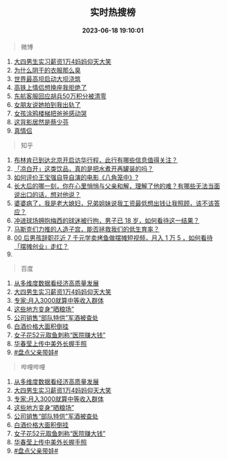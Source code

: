 <div align="center"><h2>实时热搜榜</h2><h4>2023-06-18 19:10:01</h4></div>

> 微博  

1. [大四男生实习薪资1万4妈妈仰天大笑](https://s.weibo.com/weibo?q=%23%E5%A4%A7%E5%9B%9B%E7%94%B7%E7%94%9F%E5%AE%9E%E4%B9%A0%E8%96%AA%E8%B5%841%E4%B8%874%E5%A6%88%E5%A6%88%E4%BB%B0%E5%A4%A9%E5%A4%A7%E7%AC%91%23&t=31&band_rank=1&Refer=top)<br />
2. [为什么阴干的衣服那么臭](https://s.weibo.com/weibo?q=%23%E4%B8%BA%E4%BB%80%E4%B9%88%E9%98%B4%E5%B9%B2%E7%9A%84%E8%A1%A3%E6%9C%8D%E9%82%A3%E4%B9%88%E8%87%AD%23&t=31&band_rank=2&Refer=top)<br />
3. [世界最高坝启动大坝浇筑](https://s.weibo.com/weibo?q=%23%E4%B8%96%E7%95%8C%E6%9C%80%E9%AB%98%E5%9D%9D%E5%90%AF%E5%8A%A8%E5%A4%A7%E5%9D%9D%E6%B5%87%E7%AD%91%23&t=31&band_rank=3&Refer=top)<br />
4. [高铁上情侣想换座我拒绝了](https://s.weibo.com/weibo?q=%23%E9%AB%98%E9%93%81%E4%B8%8A%E6%83%85%E4%BE%A3%E6%83%B3%E6%8D%A2%E5%BA%A7%E6%88%91%E6%8B%92%E7%BB%9D%E4%BA%86%23&t=31&band_rank=4&Refer=top)<br />
5. [东航客服回应胡兵50万积分被清零](https://s.weibo.com/weibo?q=%23%E4%B8%9C%E8%88%AA%E5%AE%A2%E6%9C%8D%E5%9B%9E%E5%BA%94%E8%83%A1%E5%85%B550%E4%B8%87%E7%A7%AF%E5%88%86%E8%A2%AB%E6%B8%85%E9%9B%B6%23&t=31&band_rank=5&Refer=top)<br />
6. [女朋友说她拍到我出轨了](https://s.weibo.com/weibo?q=%23%E5%A5%B3%E6%9C%8B%E5%8F%8B%E8%AF%B4%E5%A5%B9%E6%8B%8D%E5%88%B0%E6%88%91%E5%87%BA%E8%BD%A8%E4%BA%86%23&t=31&band_rank=6&Refer=top)<br />
7. [女孩涂鸦楼梯把爸爸感动哭](https://s.weibo.com/weibo?q=%23%E5%A5%B3%E5%AD%A9%E6%B6%82%E9%B8%A6%E6%A5%BC%E6%A2%AF%E6%8A%8A%E7%88%B8%E7%88%B8%E6%84%9F%E5%8A%A8%E5%93%AD%23&t=31&band_rank=7&Refer=top)<br />
8. [这背影居然是蔡少芬](https://s.weibo.com/weibo?q=%23%E8%BF%99%E8%83%8C%E5%BD%B1%E5%B1%85%E7%84%B6%E6%98%AF%E8%94%A1%E5%B0%91%E8%8A%AC%23&t=31&band_rank=8&Refer=top)<br />
9. [真情侣](https://s.weibo.com/weibo?q=%E7%9C%9F%E6%83%85%E4%BE%A3&t=31&band_rank=9&Refer=top)<br />

> 知乎  

1. [布林肯已到达北京开启访华行程，此行有哪些信息值得关注？](https://www.zhihu.com/question/607270958)<br />
2. [「凉白开」这类饮品，真的是把水煮开再罐装的吗？](https://www.zhihu.com/question/606321291)<br />
3. [如何评价王宝强自导自演的电影《八角笼中》?](https://www.zhihu.com/question/566061816)<br />
4. [长大后的哪一刻，你在心里悄悄与父亲和解，理解了他的难？有哪些无法当面说出口的话，想对他说？](https://www.zhihu.com/question/605713053)<br />
5. [婆婆病了，我是老大媳妇，兄弟姐妹说我工资最低想出钱让我照顾，该不该答应？](https://www.zhihu.com/question/605822171)<br />
6. [冲进球场拥抱梅西的球迷被行拘，男子已 18 岁，如何看待这一结果？](https://www.zhihu.com/question/607010548)<br />
7. [马斯克们力推的人造子宫，能否拯救我们的低生育率？](https://www.zhihu.com/question/606625465)<br />
8. [00 后男孩辞职花近 7 千元学卖烤鱼做摆摊短视频，月入 1 万 5 ，如何看待「摆摊创业」走红？](https://www.zhihu.com/question/606933388)<br />
9. []()<br />

> 百度  

1. [从多维度数据看经济高质量发展](https://www.baidu.com/s?wd=%E4%BB%8E%E5%A4%9A%E7%BB%B4%E5%BA%A6%E6%95%B0%E6%8D%AE%E7%9C%8B%E7%BB%8F%E6%B5%8E%E9%AB%98%E8%B4%A8%E9%87%8F%E5%8F%91%E5%B1%95&sa=fyb_news&rsv_dl=fyb_news)<br />
2. [大四男生实习薪资1万4妈妈仰天大笑](https://www.baidu.com/s?wd=%E5%A4%A7%E5%9B%9B%E7%94%B7%E7%94%9F%E5%AE%9E%E4%B9%A0%E8%96%AA%E8%B5%841%E4%B8%874%E5%A6%88%E5%A6%88%E4%BB%B0%E5%A4%A9%E5%A4%A7%E7%AC%91&sa=fyb_news&rsv_dl=fyb_news)<br />
3. [专家:月入3000就算中等收入群体](https://www.baidu.com/s?wd=%E4%B8%93%E5%AE%B6%3A%E6%9C%88%E5%85%A53000%E5%B0%B1%E7%AE%97%E4%B8%AD%E7%AD%89%E6%94%B6%E5%85%A5%E7%BE%A4%E4%BD%93&sa=fyb_news&rsv_dl=fyb_news)<br />
4. [这些地方变身“晒粮场”](https://www.baidu.com/s?wd=%E8%BF%99%E4%BA%9B%E5%9C%B0%E6%96%B9%E5%8F%98%E8%BA%AB%E2%80%9C%E6%99%92%E7%B2%AE%E5%9C%BA%E2%80%9D&sa=fyb_news&rsv_dl=fyb_news)<br />
5. [公司销售“部队特供”军酒被查处](https://www.baidu.com/s?wd=%E5%85%AC%E5%8F%B8%E9%94%80%E5%94%AE%E2%80%9C%E9%83%A8%E9%98%9F%E7%89%B9%E4%BE%9B%E2%80%9D%E5%86%9B%E9%85%92%E8%A2%AB%E6%9F%A5%E5%A4%84&sa=fyb_news&rsv_dl=fyb_news)<br />
6. [白酒价格大面积倒挂](https://www.baidu.com/s?wd=%E7%99%BD%E9%85%92%E4%BB%B7%E6%A0%BC%E5%A4%A7%E9%9D%A2%E7%A7%AF%E5%80%92%E6%8C%82&sa=fyb_news&rsv_dl=fyb_news)<br />
7. [女子花52元取鱼刺称“医院赚大钱”](https://www.baidu.com/s?wd=%E5%A5%B3%E5%AD%90%E8%8A%B152%E5%85%83%E5%8F%96%E9%B1%BC%E5%88%BA%E7%A7%B0%E2%80%9C%E5%8C%BB%E9%99%A2%E8%B5%9A%E5%A4%A7%E9%92%B1%E2%80%9D&sa=fyb_news&rsv_dl=fyb_news)<br />
8. [华春莹上传中美外长握手照](https://www.baidu.com/s?wd=%E5%8D%8E%E6%98%A5%E8%8E%B9%E4%B8%8A%E4%BC%A0%E4%B8%AD%E7%BE%8E%E5%A4%96%E9%95%BF%E6%8F%A1%E6%89%8B%E7%85%A7&sa=fyb_news&rsv_dl=fyb_news)<br />
9. [#盘点父亲带娃#](https://www.baidu.com/s?wd=%23%E7%9B%98%E7%82%B9%E7%88%B6%E4%BA%B2%E5%B8%A6%E5%A8%83%23&sa=fyb_news&rsv_dl=fyb_news)<br />

> 哔哩哔哩  

1. [从多维度数据看经济高质量发展](https://www.baidu.com/s?wd=%E4%BB%8E%E5%A4%9A%E7%BB%B4%E5%BA%A6%E6%95%B0%E6%8D%AE%E7%9C%8B%E7%BB%8F%E6%B5%8E%E9%AB%98%E8%B4%A8%E9%87%8F%E5%8F%91%E5%B1%95&sa=fyb_news&rsv_dl=fyb_news)<br />
2. [大四男生实习薪资1万4妈妈仰天大笑](https://www.baidu.com/s?wd=%E5%A4%A7%E5%9B%9B%E7%94%B7%E7%94%9F%E5%AE%9E%E4%B9%A0%E8%96%AA%E8%B5%841%E4%B8%874%E5%A6%88%E5%A6%88%E4%BB%B0%E5%A4%A9%E5%A4%A7%E7%AC%91&sa=fyb_news&rsv_dl=fyb_news)<br />
3. [专家:月入3000就算中等收入群体](https://www.baidu.com/s?wd=%E4%B8%93%E5%AE%B6%3A%E6%9C%88%E5%85%A53000%E5%B0%B1%E7%AE%97%E4%B8%AD%E7%AD%89%E6%94%B6%E5%85%A5%E7%BE%A4%E4%BD%93&sa=fyb_news&rsv_dl=fyb_news)<br />
4. [这些地方变身“晒粮场”](https://www.baidu.com/s?wd=%E8%BF%99%E4%BA%9B%E5%9C%B0%E6%96%B9%E5%8F%98%E8%BA%AB%E2%80%9C%E6%99%92%E7%B2%AE%E5%9C%BA%E2%80%9D&sa=fyb_news&rsv_dl=fyb_news)<br />
5. [公司销售“部队特供”军酒被查处](https://www.baidu.com/s?wd=%E5%85%AC%E5%8F%B8%E9%94%80%E5%94%AE%E2%80%9C%E9%83%A8%E9%98%9F%E7%89%B9%E4%BE%9B%E2%80%9D%E5%86%9B%E9%85%92%E8%A2%AB%E6%9F%A5%E5%A4%84&sa=fyb_news&rsv_dl=fyb_news)<br />
6. [白酒价格大面积倒挂](https://www.baidu.com/s?wd=%E7%99%BD%E9%85%92%E4%BB%B7%E6%A0%BC%E5%A4%A7%E9%9D%A2%E7%A7%AF%E5%80%92%E6%8C%82&sa=fyb_news&rsv_dl=fyb_news)<br />
7. [女子花52元取鱼刺称“医院赚大钱”](https://www.baidu.com/s?wd=%E5%A5%B3%E5%AD%90%E8%8A%B152%E5%85%83%E5%8F%96%E9%B1%BC%E5%88%BA%E7%A7%B0%E2%80%9C%E5%8C%BB%E9%99%A2%E8%B5%9A%E5%A4%A7%E9%92%B1%E2%80%9D&sa=fyb_news&rsv_dl=fyb_news)<br />
8. [华春莹上传中美外长握手照](https://www.baidu.com/s?wd=%E5%8D%8E%E6%98%A5%E8%8E%B9%E4%B8%8A%E4%BC%A0%E4%B8%AD%E7%BE%8E%E5%A4%96%E9%95%BF%E6%8F%A1%E6%89%8B%E7%85%A7&sa=fyb_news&rsv_dl=fyb_news)<br />
9. [#盘点父亲带娃#](https://www.baidu.com/s?wd=%23%E7%9B%98%E7%82%B9%E7%88%B6%E4%BA%B2%E5%B8%A6%E5%A8%83%23&sa=fyb_news&rsv_dl=fyb_news)<br />
